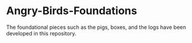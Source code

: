 # Angry-Birds-Foundations
The foundational pieces such as the pigs, boxes, and the logs have been developed in this repository.
